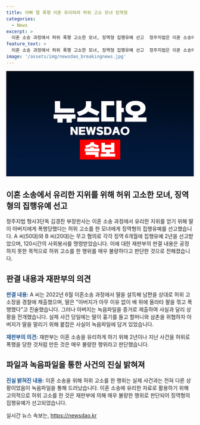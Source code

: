 ```yaml
---
title: 아빠 딸 폭행 이혼 유리하려 허위 고소 모녀 징역형
categories:
  - News
excerpt: >
  이혼 소송 과정에서 허위 폭행 고소한 모녀, 징역형 집행유예 선고  청주지법은 이혼 소송에서 유리한 지위를 얻기 위해 딸을 이용해 허위 폭행 고소를 한 모녀에게 징역 6개월을 집행유예 2년 선고했다. 이 고소는 아버지가 제출한 녹음파일로 반전됐으며, 재판부는 이를 이혼 소송의 유리한 자료로 활용하기 위한 불량한 행위로 판단하여 강력한 판결을 내렸다.
feature_text: >
  이혼 소송 과정에서 허위 폭행 고소한 모녀, 징역형 집행유예 선고  청주지법은 이혼 소송에서 유리한 지위를 얻기 위해 딸을 이용해 허위 폭행 고소를 한 모녀에게 징역 6개월을 집행유예 2년 선고했다. 이 고소는 아버지가 제출한 녹음파일로 반전됐으며, 재판부는 이를 이혼 소송의 유리한 자료로 활용하기 위한 불량한 행위로 판단하여 강력한 판결을 내렸다.
image: '/assets/img/newsdao_breakingnews.jpg'
---
```


<p><img src="/assets/img/newsdao_breakingnews.jpg" alt="firstkoreanews 속보" /></p>

<h2 data-ke-size="size26">이혼 소송에서 유리한 지위를 위해 허위 고소한 모녀, 징역형의 집행유예 선고</h2>

<p data-ke-size="size16">청주지법 형사3단독 김경찬 부장판사는 이혼 소송 과정에서 유리한 지위를 얻기 위해 딸이 아버지에게 폭행당했다는 허위 고소를 한 모녀에게 징역형의 집행유예를 선고했습니다. A 씨(50대)와 B 씨(20대)는 무고 혐의로 각각 징역 6개월에 집행유예 2년을 선고받았으며, 120시간의 사회봉사를 명령받았습니다. 이에 대한 재판부의 판결 내용은 공정하지 못한 목적으로 허위 고소를 한 행위를 매우 불량하다고 판단한 것으로 전해졌습니다.</p>

<h2 data-ke-size="size26">판결 내용과 재판부의 의견</h2>

<p data-ke-size="size16"><b><span style="color: #1a5490;">판결 내용:</span></b> A 씨는 2022년 6월 이혼소송 과정에서 딸을 설득해 남편을 상대로 허위 고소장을 경찰에 제출했으며, 딸은 "아버지가 아무 이유 없이 배 위에 올라타 팔을 꺾고 폭행했다"고 진술했습니다. 그러나 아버지는 녹음파일을 증거로 제출하여 사실과 달리 상황을 전개했습니다. 실제 사건 당일에는 딸이 흉기를 들고 할머니와 삼촌을 위협하자 아버지가 딸을 말리기 위해 붙잡은 사실이 녹음파일에 담겨 있었습니다.</p>

<p data-ke-size="size16"><b><span style="color: #1a5490;">재판부의 의견:</span></b> 재판부는 이혼 소송을 유리하게 하기 위해 2년이나 지난 사건을 허위로 폭행을 당한 것처럼 만든 것은 매우 불량한 행위라고 판단했습니다.</p>

<h2 data-ke-size="size26">파일과 녹음파일을 통한 사건의 진실 밝혀져</h2>

<p data-ke-size="size16"><b><span style="color: #1a5490;">진실 밝혀진 내용:</span></b> 이혼 소송을 위해 허위 고소를 한 행위는 실제 사건과는 전혀 다른 상황이었음이 녹음파일을 통해 드러났습니다. 이혼 소송에 유리한 자료로 활용하기 위해 고의적으로 허위 고소를 한 것은 재판부에 의해 매우 불량한 행위로 판단되어 징역형의 집행유예가 선고되었습니다.</p>
실시간 뉴스 속보는, <a href="https://newsdao.kr" rel="dofollow">https://newsdao.kr</a>


